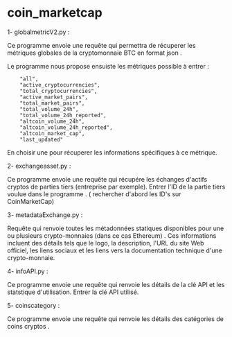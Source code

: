 # coin_marketcap

1- globalmetricV2.py :

Ce programme envoie une requête qui permettra de récuperer les métriques
globales de la cryptomonnaie BTC en format json .

Le programme nous propose ensuiste les métriques possible à entrer :
        
        "all",
        "active_cryptocurrencies",
        "total_cryptocurrencies",
        "active_market_pairs",
        "total_market_pairs",
        "total_volume_24h",
        "total_volume_24h_reported",
        "altcoin_volume_24h",
        "altcoin_volume_24h_reported",
        "altcoin_market_cap",
        "last_updated"

En choisir une pour récuperer les informations spécifiques à ce métrique.

2- exchangeasset.py :

Ce programme envoie une requête qui récupére les échanges d'actifs cryptos de parties tiers (entreprise par exemple).
Entrer l'ID de la partie tiers voulue dans le programme . ( rechercher d'abord les ID's sur CoinMarketCap)

3- metadataExchange.py :

Requête qui renvoie toutes les métadonnées statiques disponibles pour une ou plusieurs crypto-monnaies (dans ce cas Ethereum) . 
Ces informations incluent des détails tels que le logo, la description, l'URL du site Web officiel, 
les liens sociaux et les liens vers la documentation technique d'une crypto-monnaie.


4- infoAPI.py :

Ce programme envoie une requête qui renvoie les détails de la clé API et les statstique d'utilisation.
Entrer la clé API utilisé.

5- coinscategory :

Ce programme envoie une requête qui renvoie les détails des catégories de coins cryptos .

